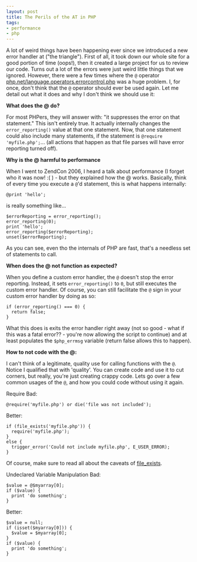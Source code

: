 ```yaml
---
layout: post
title: The Perils of the AT in PHP
tags:
- performance
- php
---
```

A lot of weird things have been happening ever since we introduced a new error handler at ("the triangle").  First of all, it took down our whole site for a good portion of time (oops!), then it created a large project for us to review our code.  Turns out a lot of the errors were just weird little things that we ignored.  However, there were a few times where the `@` operator [php.net/language.operators.errorcontrol.php](http://us3.php.net/manual/en/language.operators.errorcontrol.php) was a huge problem.  I, for once, don't think that the `@` operator should ever be used again.  Let me detail out what it does and why I don't think we should use it:

**What does the @ do?**

For most PHPers, they will answer with: "it suppresses the error on that statement."  This isn't entirely true.  It actually internally changes the `error_reporting()` value at that one statement.  Now, that one statement could also include many statements, if the statement is `@require 'myfile.php';`... (all actions that happen as that file parses will have error reporting turned off).

**Why is the @ harmful to performance**

When I went to ZendCon 2006, I heard a talk about performance (I forget who it was now! :( ) - but they explained how the @ works.  Basically, think of every time you execute a `@`'d statement, this is what happens internally:

```php?start_inline=1
@print 'hello';
```

is really something like...

```php?start_inline=1
$errorReporting = error_reporting();
error_reporting(0);
print 'hello';
error_reporting($errorReporting);
unset($errorReporting);
```
    
As you can see, even tho the internals of PHP are fast, that's a needless set of statements to call.

**When does the @ not function as expected?**

When you define a custom error handler, the `@` doesn't stop the error reporting.  Instead, it sets `error_reporting()` to `0`, but still executes the custom error handler.  Of course, you can still facilitate the `@` sign in your custom error handler by doing as so:

```php?start_inline=1
if (error_reporting() === 0) {
  return false;
}
```
    
What this does is exits the error handler right away (not so good - what if this was a fatal error?? - you're now allowing the script to continue) and at least populates the `$php_errmsg` variable (return false allows this to happen).

**How to not code with the @:**

I can't think of a legitimate, quality use for calling functions with the `@`.  Notice I qualified that with 'quality'.  You can create code and use it to cut corners, but really, you're just creating crappy code.  Lets go over a few common usages of the `@`, and how you could code without using it again.

Require
Bad:

```php?start_inline=1
@require('myfile.php') or die('file was not included');
```
    
Better:

```php?start_inline=1
if (file_exists('myfile.php')) {
  require('myfile.php');
}
else {
  trigger_error('Could not include myfile.php', E_USER_ERROR);
}
```
    
Of course, make sure to read all about the caveats of [file_exists](http://us3.php.net/manual/en/function.is-readable.php).

Undeclared Variable Manipulation
Bad:

```php?start_inline=1
$value = @$myarray[0];
if ($value) {
  print 'do something';
}
```

Better:

```php?start_inline=1
$value = null;
if (isset($myarray[0])) {
  $value = $myarray[0];
}
if ($value) {
  print 'do something';
}
```
